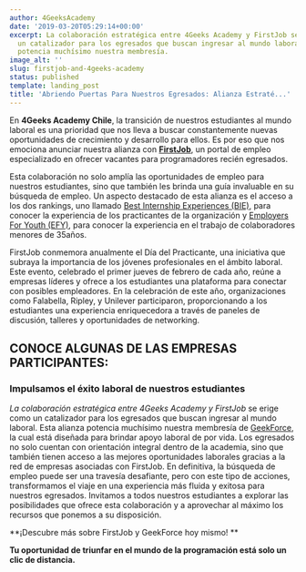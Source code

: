```yaml
---
author: 4GeeksAcademy
date: '2019-03-20T05:29:14+00:00'
excerpt: La colaboración estratégica entre 4Geeks Academy y FirstJob se erige como
  un catalizador para los egresados que buscan ingresar al mundo laboral. Esta alianza
  potencia muchísimo nuestra membresía.
image_alt: ''
slug: firstjob-and-4geeks-academy
status: published
template: landing_post
title: 'Abriendo Puertas Para Nuestros Egresados: Alianza Estraté...'
---
```

En **4Geeks Academy Chile**, la transición de nuestros estudiantes al mundo laboral es una prioridad que nos lleva a buscar constantemente nuevas oportunidades de crecimiento y desarrollo para ellos. Es por eso que nos emociona anunciar nuestra alianza con [**FirstJob**](https://firstjob.me/), un portal de empleo especializado en ofrecer vacantes para programadores recién egresados. 

Esta colaboración no solo amplía las oportunidades de empleo para nuestros estudiantes, sino que también les brinda una guía invaluable en su búsqueda de empleo. Un aspecto destacado de esta alianza es el acceso a los dos rankings, uno llamado [Best Internship Experiences (BIE)](https://www.rankingbie.com/), para conocer la experiencia de los practicantes de la organización y [Employers For Youth (EFY)](https://www.efy.global/), para conocer la experiencia en el trabajo de colaboradores menores de 35años.

FirstJob conmemora anualmente el Día del Practicante, una iniciativa que subraya la importancia de los jóvenes profesionales en el ámbito laboral. Este evento, celebrado el primer jueves de febrero de cada año, reúne a empresas líderes y ofrece a los estudiantes una plataforma para conectar con posibles empleadores. En la celebración de este año, organizaciones como Falabella, Ripley, y Unilever participaron, proporcionando a los estudiantes una experiencia enriquecedora a través de paneles de discusión, talleres y oportunidades de networking.

## CONOCE ALGUNAS DE LAS EMPRESAS PARTICIPANTES:

### Impulsamos el éxito laboral de nuestros estudiantes
*La colaboración estratégica entre 4Geeks Academy y FirstJob* se erige como un catalizador para los egresados que buscan ingresar al mundo laboral. Esta alianza potencia muchísimo nuestra membresía de [GeekForce](https://4geeksacademy.com/es/geekforce), la cual está diseñada para brindar apoyo laboral de por vida. Los egresados no solo cuentan con orientación integral dentro de la academia, sino que también tienen acceso a las mejores oportunidades laborales gracias a la red de empresas asociadas con FirstJob.
En definitiva, la búsqueda de empleo puede ser una travesía desafiante, pero con este tipo de acciones, transformamos el viaje en una experiencia más fluida y exitosa para nuestros egresados. Invitamos a todos nuestros estudiantes a explorar las posibilidades que ofrece esta colaboración y a aprovechar al máximo los recursos que ponemos a su disposición.

**¡Descubre más sobre FirstJob y GeekForce hoy mismo! **

<call-to-action button_text="Ingresa a 4Geeks " button_link="https://4geeksacademy.com/us/geekforce-career-support" background="rgba(0, 151, 205, 0.15)" title="Impulsa hoy tu futuro " text="Comienza hoy tu camino con 4Geeks Academy e ingresa al mundo tech con las habilidades necesarias para triunfar."></call-to-action>

**Tu oportunidad de triunfar en el mundo de la programación está solo un clic de distancia.**